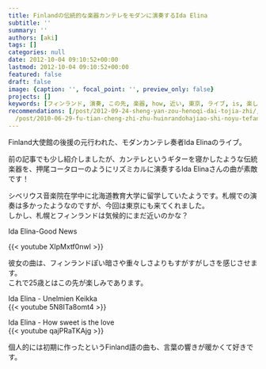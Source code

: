```yaml
---
title: Finlandの伝統的な楽器カンテレをモダンに演奏するIda Elina
subtitle: ''
summary: ''
authors: [aki]
tags: []
categories: null
date: 2012-10-04 09:10:52+00:00
lastmod: 2012-10-04 09:10:52+00:00
featured: false
draft: false
image: {caption: '', focal_point: '', preview_only: false}
projects: []
keywords: [フィンランド, 演奏, この先, 楽器, how, 近い, 東京, ライブ, is, 楽しみ]
recommendations: [/post/2012-09-24-sheng-yan-zou-henoqi-dai-tojia-zhi/, /post/2009-07-05-guan-dong-hagame-musichoihoida/,
  /post/2010-06-29-fu-tian-cheng-zhi-zhu-huinrandohajiao-shi-noyu-tefang-gasugoi-du-liao/]
---
```

Finland大使館の後援の元行われた、モダンカンテレ奏者Ida Elinaのライブ。

前の記事でも少し紹介しましたが、カンテレというギターを寝かしたような伝統楽器を、押尾コータローのようにリズミカルに演奏するIda Elinaさんの曲が素敵です！

シベリウス音楽院在学中に北海道教育大学に留学していたようです。札幌での演奏は多かったようなのですが、今回は東京にも来てくれました。  
しかし、札幌とフィンランドは気候的にまだ近いのかな？

Ida Elina-Good News

{{< youtube XIpMxtf0nwI >}}

彼女の曲は、フィンランドぽい暗さや重々しさよりもすがすがしさを感じさせます。  
これで25歳とはこの先が楽しみであります。

Ida Elina - Unelmien Keikka  
{{< youtube 5N8ITa8omt4 >}}

Ida Elina - How sweet is the love  
{{< youtube qajPRaTKAjg >}}

個人的には初期に作ったというFinland語の曲も、言葉の響きが暖かくて好きです。


